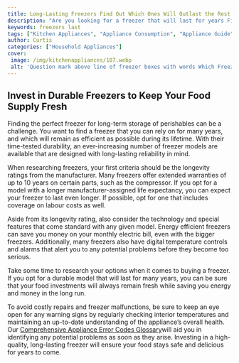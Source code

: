 ```yaml
---
title: Long-Lasting Freezers Find Out Which Ones Will Outlast the Rest
description: "Are you looking for a freezer that will last for years Find out which options are the most reliable and cost-effective In this blog post we explore the best freezers for longer-lasting use"
keywords: freezers last
tags: ["Kitchen Appliances", "Appliance Consumption", "Appliance Guide"]
author: Curtis
categories: ["Household Appliances"]
cover: 
 image: /img/kitchenappliances/187.webp
 alt: 'Question mark above line of freezer boxes with words Which Freezers Last the Longest'
---
```

## Invest in Durable Freezers to Keep Your Food Supply Fresh

Finding the perfect freezer for long-term storage of perishables can be a challenge. You want to find a freezer that you can rely on for many years, and which will remain as efficient as possible during its lifetime. With their time-tested durability, an ever-increasing number of freezer models are available that are designed with long-lasting reliability in mind. 

When researching freezers, your first criteria should be the longevity ratings from the manufacturer. Many freezers offer extended warranties of up to 10 years on certain parts, such as the compressor. If you opt for a model with a longer manufacturer-assigned life expectancy, you can expect your freezer to last even longer. If possible, opt for one that includes coverage on labour costs as well.

Aside from its longevity rating, also consider the technology and special features that come standard with any given model. Energy efficient freezers can save you money on your monthly electric bill, even with the bigger freezers. Additionally, many freezers also have digital temperature controls and alarms that alert you to any potential problems before they become too serious.

Take some time to research your options when it comes to buying a freezer. If you opt for a durable model that will last for many years, you can be sure that your food investments will always remain fresh while saving you energy and money in the long run.

To avoid costly repairs and freezer malfunctions, be sure to keep an eye open for any warning signs by regularly checking interior temperatures and maintaining an up-to-date understanding of the appliance’s overall health. Our [Comprehensive Appliance Error Codes Glossary](./error-codes/)will aid you in identifying any potential problems as soon as they arise. Investing in a high-quality, long-lasting freezer will ensure your food stays safe and delicious for years to come.
